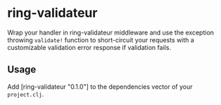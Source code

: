 # ring-validateur

Wrap your handler in ring-validateur middleware and use the exception throwing `validate!` function to short-circuit your requests with a customizable validation error response if validation fails.

## Usage

Add [ring-validateur "0.1.0"] to the dependencies vector of your `project.clj`.
